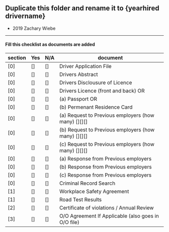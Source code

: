 ## Duplicate this folder and rename it to {yearhired drivername} 

* 2019 Zachary Wiebe

***

#### Fill this checklist as documents are added

| section | Yes | N/A | document |
| --- | --- | --- | --- |
| [0] | [] | [] | Driver Application File |
| [0] | [] | [] | Drivers Abstract | |
| [0] | [] | [] | Drivers Disclousure of Licence |
| [0] | [] | [] | Drivers Licence (front and back) OR | |
| [0] | [] | [] | (a) Passport OR |
| [0] | [] | [] | (b) Permenant Residence Card |
| [0] | [] | [] | (a) Request to Previous employers (how many) [][][] |
| [0] | [] | [] | (b) Request to Previous employers (how many) [][][] |
| [0] | [] | [] | (c) Request to Previous employers (how many) [][][] |
| [0] | [] | [] | (a) Response from Previous employers |
| [0] | [] | [] | (b) Response from Previous employers |
| [0] | [] | [] | (c) Response from Previous employers |
| [0] | [] | [] | Criminal Record Search |
| [1] | [] | [] | Workplace Safety Agreement |
| [1] | [] | [] | Road Test Results |
| [2] | [] | [] | Certificate of violations / Annual Review |
| [3] | [] | [] | O/O Agreement If Applicable (also goes in O/O file) |
